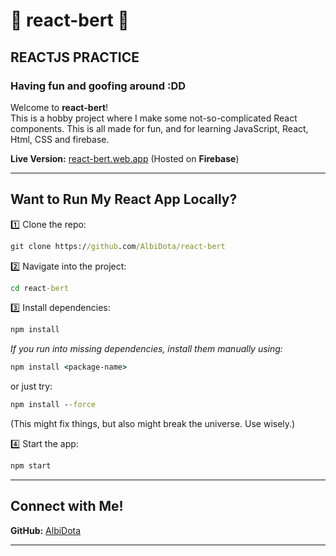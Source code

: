 # 🦐 react-bert 🦐
##  REACTJS PRACTICE 
### Having fun and goofing around :DD 

Welcome to **react-bert**!   
This is a hobby project where I make some not-so-complicated React components.
This is all made for fun, and for learning JavaScript, React, Html, CSS and firebase.

**Live Version:** [react-bert.web.app](https://react-bert.web.app/) (Hosted on **Firebase**)

---

## Want to Run My React App Locally?    

1️⃣ Clone the repo:  
```cmd
git clone https://github.com/AlbiDota/react-bert
```  

2️⃣ Navigate into the project:  
```cmd
cd react-bert
```  

3️⃣ Install dependencies:  
```cmd
npm install
```  

 _If you run into missing dependencies, install them manually using:_  
```cmd
npm install <package-name>
```  
or just try:  
```cmd
npm install --force
```  
(This might fix things, but also might break the universe. Use wisely.)  

4️⃣ Start the app:  
```cmd
npm start
```  

 
---

## Connect with Me!  
**GitHub:** [AlbiDota](https://github.com/AlbiDota)  

---
